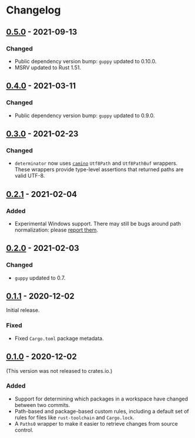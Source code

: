 # Changelog

## [0.5.0] - 2021-09-13

### Changed

- Public dependency version bump: `guppy` updated to 0.10.0.
- MSRV updated to Rust 1.51.

## [0.4.0] - 2021-03-11

### Changed

- Public dependency version bump: `guppy` updated to 0.9.0.

## [0.3.0] - 2021-02-23

### Changed

- `determinator` now uses [`camino`](https://crates.io/crates/camino) `Utf8Path` and `Utf8PathBuf` wrappers. These wrappers
  provide type-level assertions that returned paths are valid UTF-8.

## [0.2.1] - 2021-02-04

### Added

* Experimental Windows support. There may still be bugs around path normalization: please [report them](https://github.com/facebookincubator/cargo-guppy/issues/new).

## [0.2.0] - 2021-02-03

### Changed

* `guppy` updated to 0.7.

## [0.1.1] - 2020-12-02

Initial release.

### Fixed

* Fixed `Cargo.toml` package metadata.

## [0.1.0] - 2020-12-02

(This version was not released to crates.io.)

### Added

* Support for determining which packages in a workspace have changed between two commits.
* Path-based and package-based custom rules, including a default set of rules for files like `rust-toolchain` and `Cargo.lock`.
* A `Paths0` wrapper to make it easier to retrieve changes from source control.

[0.5.0]: https://github.com/facebookincubator/cargo-guppy/releases/tag/determinator-0.5.0
[0.4.0]: https://github.com/facebookincubator/cargo-guppy/releases/tag/determinator-0.4.0
[0.3.0]: https://github.com/facebookincubator/cargo-guppy/releases/tag/determinator-0.3.0
[0.2.1]: https://github.com/facebookincubator/cargo-guppy/releases/tag/determinator-0.2.1
[0.2.0]: https://github.com/facebookincubator/cargo-guppy/releases/tag/determinator-0.2.0
[0.1.1]: https://github.com/facebookincubator/cargo-guppy/releases/tag/determinator-0.1.1
[0.1.0]: https://github.com/facebookincubator/cargo-guppy/releases/tag/determinator-0.1.0
